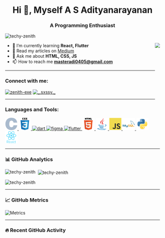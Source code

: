 <h1 align="center">Hi 👋, Myself A S Adityanarayanan</h1>
<h3 align="center">A Programming Enthusiast</h3>

<p align="left"> 
  <img src="https://komarev.com/ghpvc/?username=techy-zenith&label=Profile%20views&color=0e75b6&style=flat" alt="techy-zenith" /> 
</p>

<img align="right" height="200" src="https://www.abzu2.com/wp-content/uploads/2016/03/Geometry-GIF.gif" />

- 🌱 I’m currently learning **React, Flutter**
- 📝 Read my articles on [Medium](https://medium.com/@zenith-exe)
- 💬 Ask me about **HTML, CSS, JS**
- 📫 How to reach me **masteradi0405@gmail.com**

---

<h3 align="left">Connect with me:</h3>
<p align="left">
<a href="https://linkedin.com/in/zenith-exe" target="blank"><img align="center" src="https://raw.githubusercontent.com/rahuldkjain/github-profile-readme-generator/master/src/images/icons/Social/linked-in-alt.svg" alt="zenith-exe" height="30" width="40" /></a>
<a href="https://instagram.com/_.sxssy._" target="blank"><img align="center" src="https://raw.githubusercontent.com/rahuldkjain/github-profile-readme-generator/master/src/images/icons/Social/instagram.svg" alt="_.sxssy._" height="30" width="40" /></a>
</p>

---

<h3 align="left">Languages and Tools:</h3>
<p align="left"> 
  <a href="https://www.cprogramming.com/" target="_blank" rel="noreferrer"> <img src="https://raw.githubusercontent.com/devicons/devicon/master/icons/c/c-original.svg" alt="c" width="40" height="40"/> </a>
  <a href="https://www.w3schools.com/css/" target="_blank" rel="noreferrer"> <img src="https://raw.githubusercontent.com/devicons/devicon/master/icons/css3/css3-original-wordmark.svg" alt="css3" width="40" height="40"/> </a>
  <a href="https://dart.dev" target="_blank" rel="noreferrer"> <img src="https://www.vectorlogo.zone/logos/dartlang/dartlang-icon.svg" alt="dart" width="40" height="40"/> </a>
  <a href="https://www.figma.com/" target="_blank" rel="noreferrer"> <img src="https://www.vectorlogo.zone/logos/figma/figma-icon.svg" alt="figma" width="40" height="40"/> </a>
  <a href="https://flutter.dev" target="_blank" rel="noreferrer"> <img src="https://www.vectorlogo.zone/logos/flutterio/flutterio-icon.svg" alt="flutter" width="40" height="40"/> </a>
  <a href="https://www.w3.org/html/" target="_blank" rel="noreferrer"> <img src="https://raw.githubusercontent.com/devicons/devicon/master/icons/html5/html5-original-wordmark.svg" alt="html5" width="40" height="40"/> </a>
  <a href="https://www.java.com" target="_blank" rel="noreferrer"> <img src="https://raw.githubusercontent.com/devicons/devicon/master/icons/java/java-original.svg" alt="java" width="40" height="40"/> </a>
  <a href="https://developer.mozilla.org/en-US/docs/Web/JavaScript" target="_blank" rel="noreferrer"> <img src="https://raw.githubusercontent.com/devicons/devicon/master/icons/javascript/javascript-original.svg" alt="javascript" width="40" height="40"/> </a>
  <a href="https://www.mysql.com/" target="_blank" rel="noreferrer"> <img src="https://raw.githubusercontent.com/devicons/devicon/master/icons/mysql/mysql-original-wordmark.svg" alt="mysql" width="40" height="40"/> </a>
  <a href="https://www.python.org" target="_blank" rel="noreferrer"> <img src="https://raw.githubusercontent.com/devicons/devicon/master/icons/python/python-original.svg" alt="python" width="40" height="40"/> </a>
  <a href="https://reactjs.org/" target="_blank" rel="noreferrer"> <img src="https://raw.githubusercontent.com/devicons/devicon/master/icons/react/react-original-wordmark.svg" alt="react" width="40" height="40"/> </a>
</p>

---

### 📊 GitHub Analytics
<p>
  <img align="left" src="https://github-readme-stats.vercel.app/api/top-langs?username=techy-zenith&show_icons=true&locale=en&layout=compact&theme=radical" alt="techy-zenith" />
</p>

<p>&nbsp;
  <img align="center" src="https://github-readme-stats.vercel.app/api?username=techy-zenith&show_icons=true&locale=en&theme=radical" alt="techy-zenith" />
</p>

<p>
  <img align="center" src="https://streak-stats.demolab.com?user=techy-zenith&theme=radical" alt="techy-zenith" />
</p>

---

### 📈 GitHub Metrics
![Metrics](https://raw.githubusercontent.com/techy-zenith/techy-zenith/main/github-metrics.svg)

---

### 🔥 Recent GitHub Activity
<!--START_SECTION:activity-->
<!--END_SECTION:activity-->
